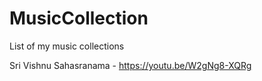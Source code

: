 # MusicCollection
List of my music collections

Sri Vishnu Sahasranama - https://youtu.be/W2gNg8-XQRg
